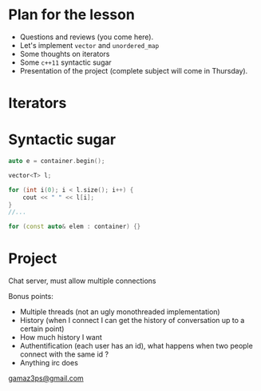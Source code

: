 # Plan for the lesson

- Questions and reviews (you come here).
- Let's implement `vector` and `unordered_map`
- Some thoughts on iterators
- Some `c++11` syntactic sugar
- Presentation of the project (complete subject will come in Thursday).

# Iterators

[<algorithms>](http://www.cplusplus.com/reference/algorithm/)
[<iterator>](http://www.cplusplus.com/reference/iterator/)

# Syntactic sugar

```c++
auto e = container.begin();
```

```c++
vector<T> l;

for (int i(0); i < l.size(); i++) {
    cout << " " << l[i];
}
//...

for (const auto& elem : container) {}
```

# Project

Chat server, must allow multiple connections

Bonus points:

- Multiple threads (not an ugly monothreaded implementation)
- History (when I connect I can get the history of conversation up to a certain point)
- How much history I want
- Authentification (each user has an id), what happens when two people connect with the same id ?
- Anything irc does


gamaz3ps@gmail.com










